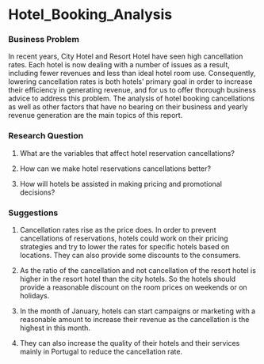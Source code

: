 # Hotel_Booking_Analysis


### Business Problem

In recent years, City Hotel and Resort Hotel have seen high cancellation rates. Each
hotel is now dealing with a number of issues as a result, including fewer revenues and
less than ideal hotel room use. Consequently, lowering cancellation rates is both hotels’
primary goal in order to increase their efficiency in generating revenue, and for us to
offer thorough business advice to address this problem.
The analysis of hotel booking cancellations as well as other factors that have no bearing
on their business and yearly revenue generation are the main topics of this report.


### Research Question

1. What are the variables that affect hotel reservation cancellations?

2. How can we make hotel reservations cancellations better?

3. How will hotels be assisted in making pricing and promotional decisions?


### Suggestions

1. Cancellation rates rise as the price does. In order to prevent cancellations of
reservations, hotels could work on their pricing strategies and try to lower the
rates for specific hotels based on locations. They can also provide some
discounts to the consumers.

2. As the ratio of the cancellation and not cancellation of the resort hotel is higher in
the resort hotel than the city hotels. So the hotels should provide a reasonable
discount on the room prices on weekends or on holidays.

3. In the month of January, hotels can start campaigns or marketing with a
reasonable amount to increase their revenue as the cancellation is the highest in
this month.

4. They can also increase the quality of their hotels and their services mainly in
Portugal to reduce the cancellation rate.

